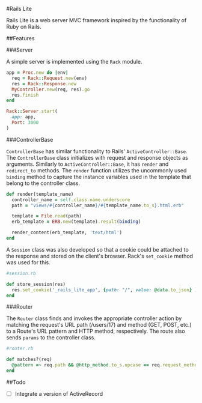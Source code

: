 #Rails Lite

Rails Lite is a web server MVC framework inspired by the functionality of Ruby on Rails.

##Features

###Server

A simple server is implemented using the `Rack` module.

```Ruby
app = Proc.new do |env|
  req = Rack::Request.new(env)
  res = Rack::Response.new
  MyController.new(req, res).go
  res.finish
end

Rack::Server.start(
  app: app,
  Port: 3000
)
```

###ControllerBase

`ControllerBase` has similar functionality to Rails' `ActiveController::Base`. The `ControllerBase` class initializes with request and response objects as arguments. Similarly to `ActiveController::Base`, it has `render` and `redirect_to` methods. The `render` function utilizes the uncommonly used `binding` method to capture the instance variables used in the template that belong to the controller class. 

```Ruby
def render(template_name)
  controller_name = self.class.name.underscore
  path = "views/#{controller_name}/#{template_name.to_s}.html.erb"

  template = File.read(path)
  erb_template = ERB.new(template).result(binding)

  render_content(erb_template, 'text/html')
end
```

A `Session` class was also developed so that a cookie could be attached to the response and stored on the client's browser. Rack's `set_cookie` method was used for this.

```Ruby
#session.rb

def store_session(res)
  res.set_cookie('_rails_lite_app', {path: "/", value: @data.to_json} )
end
```

###Router

The `Router` class finds and invokes the appropriate controller action by matching the request's URL path (/users/17) and method (GET, POST, etc.) to a Route's URL pattern and HTTP method, respectively. The route also sends `params` to the controller class.

```Ruby
#router.rb

def matches?(req)
  @pattern =~ req.path && @http_method.to_s.upcase == req.request_method
end
```

##Todo

- [ ] Integrate a version of ActiveRecord
